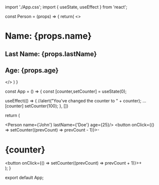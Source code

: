 
import './App.css';
import { useState, useEffect } from 'react';

const Person = (props) => {
  return(
    <>
    <h1>Name: {props.name}</h1>
    <h2>Last Name: {props.lastName}</h2>
    <h2>Age: {props.age}</h2>
    </>
  )
}

const App = () => {
  const [counter,setCounter] = useState(0);
  
  useEffect(() => {
    //alert("You've changed the counter to " + counter); ... [counter]
    setCounter(100);
  }, [])

  return (
    <div className="App">
      <Person name={'John'} lastName={'Doe'} age={25}/>
      <Person name='Andrew' lastName='Bonsted' age={19}/>
      <button onClick={() => setCounter((prevCount) => prevCount - 1)}>-</button>
      <h1>{counter}</h1>
      <button onClick={() => setCounter((prevCount) => prevCount + 1)}>+</button>
    </div>
  );
}

export default App;
